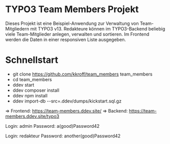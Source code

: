 # TYPO3 Team Members Projekt

Dieses Projekt ist eine Beispiel-Anwendung zur Verwaltung von Team-Mitgliedern mit TYPO3 v13.
Redakteure können im TYPO3-Backend beliebig viele Team-Mitglieder anlegen, verwalten und sortieren.
Im Frontend werden die Daten in einer responsiven Liste ausgegeben.

# Schnellstart

- git clone https://github.com/kkroff/team_members team_members
- cd team_members
- ddev start
- ddev composer install
- ddev npm install
- ddev import-db --src=.ddev/dumps/kickstart.sql.gz

=> Frontend: https://team-members.ddev.site/
=> Backend: https://team-members.ddev.site/typo3  

Login: admin
Password: a(good)Password42

Login: redakteur
Password: another(good)Password42
